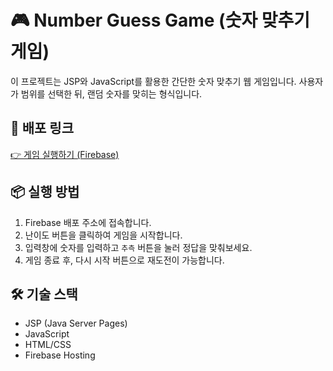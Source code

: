 # 🎮 Number Guess Game (숫자 맞추기 게임)

이 프로젝트는 JSP와 JavaScript를 활용한 간단한 숫자 맞추기 웹 게임입니다. 사용자가 범위를 선택한 뒤, 랜덤 숫자를 맞히는 형식입니다.

## 🔗 배포 링크
[👉 게임 실행하기 (Firebase)](https://number-guess-game-3fcb9.firebaseapp.com/)

## 📦 실행 방법
1. Firebase 배포 주소에 접속합니다.
2. 난이도 버튼을 클릭하여 게임을 시작합니다.
3. 입력창에 숫자를 입력하고 `추측` 버튼을 눌러 정답을 맞춰보세요.
4. 게임 종료 후, 다시 시작 버튼으로 재도전이 가능합니다.

## 🛠️ 기술 스택
- JSP (Java Server Pages)
- JavaScript
- HTML/CSS
- Firebase Hosting
